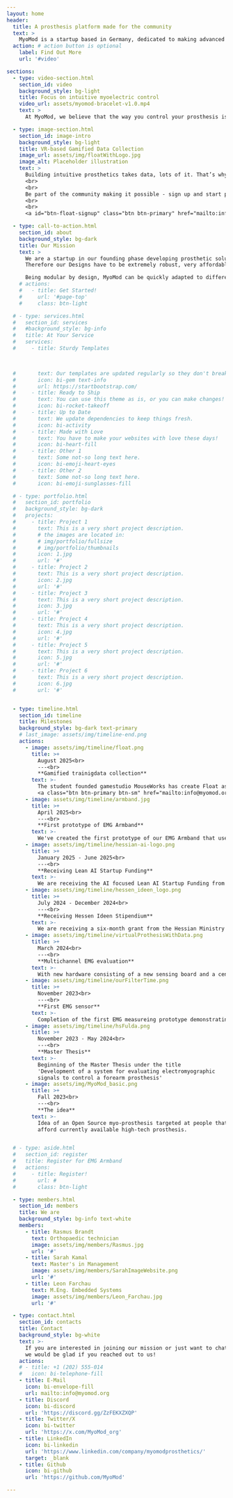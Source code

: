 ```yaml
---
layout: home
header:
  title: A prosthesis platform made for the community
  text: >
    MyoMod is a startup based in Germany, dedicated to making advanced myoelectric hand prosthesis accessible to as many people as possible worldwide. For this we focus on frugal innovation and revolutional ideas. 
  action: # action button is optional
    label: Find Out More
    url: '#video'

sections:
  - type: video-section.html
    section_id: video
    background_style: bg-light
    title: Focus on intuitive myoelectric control
    video_url: assets/myomod-bracelet-v1.0.mp4
    text: >
      At MyoMod, we believe that the way you control your prosthesis is one of the most important factors in determining whether it truly supports you in daily life—or ends up not being used at all. That’s why we’re initially focusing on developing the intuitive control algorithm for our prosthes. To support this, we’ve built an armband equipped with the same EMG sensors that will later be used in the prosthesis. This allows us to test and refine the algorithms in a virtual environment and collect high-quality training data efficiently.

  - type: image-section.html
    section_id: image-intro
    background_style: bg-light
    title: VR-based Gamified Data Collection
    image_url: assets/img/floatWithLogo.jpg
    image_alt: Placeholder illustration
    text: >
      Building intuitive prosthetics takes data, lots of it. That’s why the student team MouseWorks from HNU created Float, a VR game where you help the Pookis restore their shattered floating kingdom. Every move you make while wearing our MyoMod Bracelet generates valuable data, bringing us closer to prostheses that are truly intuitive for everyone.
      <br>
      <br>
      Be part of the community making it possible - sign up and start playing today.
      <br>
      <br>
      <a id="btn-float-signup" class="btn btn-primary" href="mailto:info@myomod.org?subject=EMG Training Data Collection Signup&body=Hi MyoMod team,%0A%0AI am interested in participating in the EMG training data collection using the EMG Armband and Float. Please let me know how I can get involved.%0A%0AThank you!">Sign up for data collection</a>

  - type: call-to-action.html
    section_id: about
    background_style: bg-dark
    title: Our Mission
    text: > 
      We are a startup in our founding phase developing prosthetic solutions. It is our belief that myoelectric control and its associated benefits, should be widely available. We thereby focus on regions without proper health insurance and care infrastructure.
      Therefore our Designs have to be extremely robust, very affordable and easy to repair. 

      Being modular by design, MyoMod can be quickly adapted to different pathologies.
    # actions:
    #   - title: Get Started!
    #     url: '#page-top'
    #     class: btn-light

  # - type: services.html
  #   section_id: services
  #   #background_style: bg-info
  #   title: At Your Service
  #   services:
  #     - title: Sturdy Templates


      
  #       text: Our templates are updated regularly so they don't break.
  #       icon: bi-gem text-info
  #       url: https://startbootstrap.com/
  #     - title: Ready to Ship
  #       text: You can use this theme as is, or you can make changes!
  #       icon: bi-rocket-takeoff
  #     - title: Up to Date
  #       text: We update dependencies to keep things fresh.
  #       icon: bi-activity
  #     - title: Made with Love
  #       text: You have to make your websites with love these days!
  #       icon: bi-heart-fill
  #     - title: Other 1
  #       text: Some not-so long text here.
  #       icon: bi-emoji-heart-eyes
  #     - title: Other 2
  #       text: Some not-so long text here.
  #       icon: bi-emoji-sunglasses-fill

  # - type: portfolio.html
  #   section_id: portfolio
  #   background_style: bg-dark
  #   projects:
  #     - title: Project 1
  #       text: This is a very short project description.
  #       # the images are located in:
  #       # img/portfolio/fullsize
  #       # img/portfolio/thumbnails
  #       icon: 1.jpg
  #       url: '#'
  #     - title: Project 2
  #       text: This is a very short project description.
  #       icon: 2.jpg
  #       url: '#'
  #     - title: Project 3
  #       text: This is a very short project description.
  #       icon: 3.jpg
  #       url: '#'
  #     - title: Project 4
  #       text: This is a very short project description.
  #       icon: 4.jpg
  #       url: '#'
  #     - title: Project 5
  #       text: This is a very short project description.
  #       icon: 5.jpg
  #       url: '#'
  #     - title: Project 6
  #       text: This is a very short project description.
  #       icon: 6.jpg
  #       url: '#'


  - type: timeline.html
    section_id: timeline
    title: Milestones
    background_style: bg-dark text-primary
    # last_image: assets/img/timeline-end.png
    actions:
      - image: assets/img/timeline/float.png
        title: >+
          August 2025<br>
          ---<br>
          **Gamified trainigdata collection**
        text: >-
          The student founded gamestudio MouseWorks has create Float as part of one of their classes. Float is a lovely mixed reality experience where you help the Pookis to peaceful harmony and while you're doing this you can collect valueable training data.<br>
          <a class="btn btn-primary btn-sm" href="mailto:info@myomod.org?subject=EMG Training Data Collection Signup&body=Hi MyoMod team,%0A%0AI am interested in participating in the EMG training data collection using the EMG Armband and Float experience. Please let me know how I can get involved.%0A%0AThank you!">Sign up for data collection</a>
      - image: assets/img/timeline/armband.jpg
        title: >+
          April 2025<br>
          ---<br>
          **First prototype of EMG Armband**
        text: >-
          We've created the first prototype of our EMG Armband that uses the same EMG-Sensors as the final prosthesis. This allows us to easily gather training data for our control algorithm. 
      - image: assets/img/timeline/hessian-ai-logo.png
        title: >+
          January 2025 - June 2025<br>
          ---<br>
          **Receiving Lean AI Startup Funding**
        text: >-
          We are receiving the AI focused Lean AI Startup Funding from hessian.ai to further the development of our ML based control algorithm that will allow a intuitve control of the prosthesis. 
      - image: assets/img/timeline/hessen_ideen_logo.png
        title: >+
          July 2024 - December 2024<br>
          ---<br>
          **Receiving Hessen Ideen Stipendium**
        text: >-
          We are receiving a six-month grant from the Hessian Ministry of Science and Research, Art and Culture in Germany as part of the 'Hessen Ideen Stipendium'. 
      - image: assets/img/timeline/virtualProthesisWithData.png
        title: >+
          March 2024<br>
          ---<br>
          **Multichannel EMG evaluation**
        text: >-
          With new hardware consisting of a new sensing board and a central processing hub EMG data can be interpreted in real time.
      - image: assets/img/timeline/ourFilterTime.png
        title: >+
          November 2023<br>
          ---<br>
          **First EMG sensor**
        text: >-
          Completion of the first EMG measureing prototype demonstrating capability to record EMG signals with good quality using simple hardware and digital filtering
      - image: assets/img/timeline/hsFulda.png
        title: >+
          November 2023 - May 2024<br>
          ---<br>
          **Master Thesis**
        text: >-
          Beginning of the Master Thesis under the title 
          'Development of a system for evaluating electromyographic 
          signals to control a forearm prosthesis' 
      - image: assets/img/MyoMod_basic.png
        title: >+
          Fall 2023<br>
          ---<br>
          **The idea** 
        text: >-
          Idea of an Open Source myo-prosthesis targeted at people that can't
          afford currently available high-tech prosthesis.


  # - type: aside.html
  #   section_id: register
  #   title: Register for EMG Armband
  #   actions:
  #     - title: Register!
  #       url: #
  #       class: btn-light

  - type: members.html
    section_id: members
    title: We are
    background_style: bg-info text-white
    members:
      - title: Rasmus Brandt
        text: Orthopaedic technician
        image: assets/img/members/Rasmus.jpg
        url: '#'
      - title: Sarah Kamal
        text: Master's in Management
        image: assets/img/members/SarahImageWebsite.png
        url: '#'
      - title: Leon Farchau
        text: M.Eng. Embedded Systems
        image: assets/img/members/Leon_Farchau.jpg
        url: '#'

  - type: contact.html
    section_id: contacts
    title: Contact
    background_style: bg-white
    text: >-
      If you are interested in joining our mission or just want to chat with us, 
      we would be glad if you reached out to us!
    actions:
    # - title: +1 (202) 555-014
    #   icon: bi-telephone-fill
    - title: E-Mail
      icon: bi-envelope-fill
      url: mailto:info@myomod.org
    - title: Discord
      icon: bi-discord
      url: 'https://discord.gg/ZzFEKXZXQP'
    - title: Twitter/X
      icon: bi-twitter
      url: 'https://x.com/MyoMod_org'
    - title: LinkedIn
      icon: bi-linkedin
      url: 'https://www.linkedin.com/company/myomodprosthetics/'
      target: _blank
    - title: Github
      icon: bi-github
      url: 'https://github.com/MyoMod'

---
```

